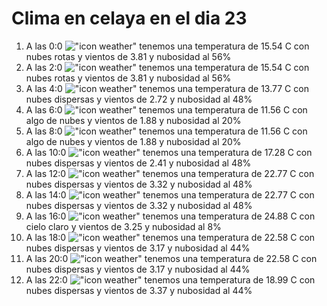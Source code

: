 # Clima en celaya en el dia 23

1. A las 0:0 !["icon weather"](http://openweathermap.org/img/w/04n.png) tenemos una temperatura de 15.54 C con nubes rotas y  vientos de 3.81 y nubosidad al 56%
1. A las 2:0 !["icon weather"](http://openweathermap.org/img/w/04n.png) tenemos una temperatura de 15.54 C con nubes rotas y  vientos de 3.81 y nubosidad al 56%
1. A las 4:0 !["icon weather"](http://openweathermap.org/img/w/03n.png) tenemos una temperatura de 13.77 C con nubes dispersas y  vientos de 2.72 y nubosidad al 48%
1. A las 6:0 !["icon weather"](http://openweathermap.org/img/w/02n.png) tenemos una temperatura de 11.56 C con algo de nubes y  vientos de 1.88 y nubosidad al 20%
1. A las 8:0 !["icon weather"](http://openweathermap.org/img/w/02d.png) tenemos una temperatura de 11.56 C con algo de nubes y  vientos de 1.88 y nubosidad al 20%
1. A las 10:0 !["icon weather"](http://openweathermap.org/img/w/03d.png) tenemos una temperatura de 17.28 C con nubes dispersas y  vientos de 2.41 y nubosidad al 48%
1. A las 12:0 !["icon weather"](http://openweathermap.org/img/w/03d.png) tenemos una temperatura de 22.77 C con nubes dispersas y  vientos de 3.32 y nubosidad al 48%
1. A las 14:0 !["icon weather"](http://openweathermap.org/img/w/03d.png) tenemos una temperatura de 22.77 C con nubes dispersas y  vientos de 3.32 y nubosidad al 48%
1. A las 16:0 !["icon weather"](http://openweathermap.org/img/w/02d.png) tenemos una temperatura de 24.88 C con cielo claro y  vientos de 3.25 y nubosidad al 8%
1. A las 18:0 !["icon weather"](http://openweathermap.org/img/w/03d.png) tenemos una temperatura de 22.58 C con nubes dispersas y  vientos de 3.17 y nubosidad al 44%
1. A las 20:0 !["icon weather"](http://openweathermap.org/img/w/03n.png) tenemos una temperatura de 22.58 C con nubes dispersas y  vientos de 3.17 y nubosidad al 44%
1. A las 22:0 !["icon weather"](http://openweathermap.org/img/w/03n.png) tenemos una temperatura de 18.99 C con nubes dispersas y  vientos de 3.37 y nubosidad al 44%
